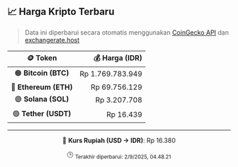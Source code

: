 

<!-- HARGA_KRIPTO -->
## 📈 Harga Kripto Terbaru

> Data ini diperbarui secara otomatis menggunakan [CoinGecko API](https://www.coingecko.com/) dan [exchangerate.host](https://exchangerate.host/)

<div align="center">

| 🪙 Token | 💰 Harga (IDR) |
|:------:|---------------:|
| 🟠 **Bitcoin (BTC)**   | Rp 1.769.783.949 |
| 🔵 **Ethereum (ETH)**  | Rp 69.756.129 |
| 🟣 **Solana (SOL)**    | Rp 3.207.708 |
| 🟢 **Tether (USDT)**   | Rp 16.439 |

---

💱 **Kurs Rupiah (USD → IDR)**: Rp 16.380

🕒 <sub>Terakhir diperbarui: 2/9/2025, 04.48.21</sub>

</div>
<!-- /HARGA_KRIPTO -->